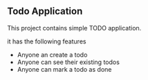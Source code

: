 ## Todo Application

This project contains simple TODO application.

it has the following features

- Anyone an create a todo
- Anyone can see their existing todos
- Anyone can mark a todo as done
